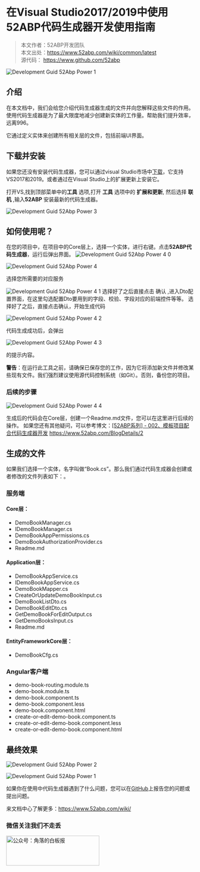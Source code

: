 # 在Visual Studio2017/2019中使用52ABP代码生成器开发使用指南

> 本文作者：52ABP开发团队 </br>
> 本文出处：https://www.52abp.com/wiki/common/latest </br>
> 源代码： https://www.github.com/52abp </br>




 ![Development Guid 52Abp Power 1](images/Development-Guid-52abp-Power-1.png)

## 介绍

在本文档中，我们会给您介绍代码生成器生成的文件并向您解释这些文件的作用。使用代码生成器是为了最大限度地减少创建新实体的工作量。帮助我们提升效率，远离996。

它通过定义实体来创建所有相关层的文件，包括前端UI界面。

## 下载并安装

如果您还没有安装代码生成器，您可以通过visual Studio市场中[下载](https://marketplace.visualstudio.com/items?itemName=werltm.52ABPCodeGenerator)，它支持VS2017和2019。或者通过在Visual Studio上的扩展更新上安装它。

打开VS,找到顶部菜单中的**工具** 选项,打开 **工具** 选项中的 **扩展和更新**, 然后选择 **联机** ,输入**52ABP** 安装最新的代码生成器。

![Development Guid 52Abp Power 3](images/Development-Guid-52abp-Power-3.png)


## 如何使用呢？

在您的项目中，在项目中的Core层上，选择一个实体，进行右键。点击**52ABP代码生成器**，运行后弹出界面。
![Development Guid 52Abp Power 4 0](images/Development-Guid-52abp-Power-4-0.png)



![Development Guid 52Abp Power 4](images/Development-Guid-52abp-Power-4.png)

选择您所需要的对应服务

![Development Guid 52Abp Power 4 1](images/Development-Guid-52abp-Power-4-1.png)
选择好了之后直接点击 确认 ,进入Dto配置界面，在这里勾选配置Dto要用到的字段、校验、字段对应的前端控件等等。 选择好了之后，直接点击确认，开始生成代码

![Development Guid 52Abp Power 4 2](images/Development-Guid-52abp-Power-4-2.png)

代码生成成功后，会弹出

![Development Guid 52Abp Power 4 3](images/Development-Guid-52abp-Power-4-3.png)

的提示内容。

**警告**：在运行此工具之前，请确保已保存您的工作，因为它将添加新文件并修改某些现有文件。我们强烈建议使用源代码控制系统（如Git）。否则，备份您的项目。

### 后续的步骤

![Development Guid 52Abp Power 4 4](images/Development-Guid-52abp-Power-4-4.png)

生成后的代码会在Core层，创建一个Readme.md文件，您可以在这里进行后续的操作。
如果您还有其他疑问，可以参考博文：[[52ABP系列] - 002、模板项目配合代码生成器开发](https://www.52abp.com/BlogDetails/2) https://www.52abp.com/BlogDetails/2

## 生成的文件

如果我们选择一个实体，名字叫做“Book.cs”。那么我们通过代码生成器会创建或者修改的文件列表如下：。


### 服务端

#### Core层：
- DemoBookManager.cs
- IDemoBookManager.cs
- DemoBookAppPermissions.cs
- DemoBookAuthorizationProvider.cs
- Readme.md

#### Application层：

- DemoBookAppService.cs
- IDemoBookAppService.cs
- DemoBookMapper.cs
- CreateOrUpdateDemoBookInput.cs
- DemoBookListDto.cs
- DemoBookEditDto.cs
- GetDemoBookForEditOutput.cs
- GetDemoBooksInput.cs
- Readme.md

#### EntityFrameworkCore层：

- DemoBookCfg.cs

### Angular客户端

- demo-book-routing.module.ts
- demo-book.module.ts
- demo-book.component.ts
- demo-book.component.less
- demo-book.component.html
- create-or-edit-demo-book.component.ts
- create-or-edit-demo-book.component.less
- create-or-edit-demo-book.component.html



## 最终效果


![Development Guid 52Abp Power 2](images/Development-Guid-52abp-Power-2.png)


 ![Development Guid 52Abp Power 1](images/Development-Guid-52abp-Power-1.png)



如果你在使用中代码生成器遇到了什么问题，您可以在[GitHub](https://github.com/52ABP/52ABP.CodeGenerator)上报告您的问题或提出问题。



来文档中心了解更多：https://www.52abp.com/wiki/ 

### 微信关注我们不走丢

<img src="https://raw.githubusercontent.com/52ABP/Documents/V0.16/src/mvc/images/jiaoluowechat.png" class="img-fluid text-center " alt="公众号：角落的白板报" style="
    height: 80;
    width: 250px;
">
